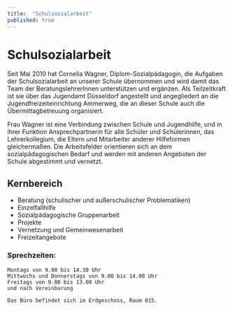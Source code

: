 ```yaml
---
title:  "Schulsozialarbeit"
published: true
---
```


# Schulsozialarbeit

Seit Mai 2010 hat Cornelia Wagner, Diplom-Sozialpädagogin, die Aufgaben der Schulsozialarbeit an unserer Schule übernommen und wird damit das Team der BeratungslehrerInnen unterstützen und ergänzen. Als Teilzeitkraft ist sie über das Jugendamt Düsseldorf angestellt und angegliedert an die Jugendfreizeiteinrichtung Ammerweg, die an dieser Schule auch die Übermittagbetreuung organisiert.

Frau Wagner ist eine Verbindung zwischen Schule und Jugendhilfe, und in ihrer Funktion Ansprechpartnerin für alle Schüler und Schülerinnen, das Lehrerkollegium, die Eltern und Mitarbeiter anderer Hilfeformen gleichermaßen. Die Arbeitsfelder orientieren sich an dem sozialpädagogischen Bedarf und werden mit anderen Angeboten der Schule abgestimmt und vernetzt.

## Kernbereich 

- Beratung (schulischer und außerschulischer Problematiken)
- Einzelfallhilfe
- Sozialpädagogische Gruppenarbeit
- Projekte 
- Vernetzung und Gemeinwesenarbeit 
- Freizeitangebote

### Sprechzeiten: 

	Montags von 9.00 bis 14.30 Uhr
	Mittwochs und Donnerstags von 9.00 bis 14.00 Uhr
	Freitags von 9.00 bis 13.00 Uhr
	und nach Vereinbarung 

	Das Büro befindet sich im Erdgeschoss, Raum 015.
